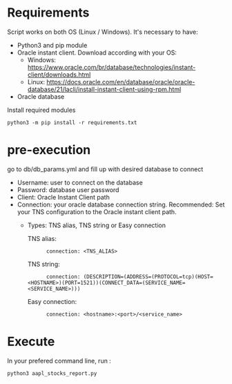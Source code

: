 # Requirements
Script works on both OS (Linux / Windows). It's necessary to have:
  - Python3 and pip module 
  - Oracle instant client. Download according with your OS:
  	-  Windows: https://www.oracle.com/br/database/technologies/instant-client/downloads.html
  	-  Linux: https://docs.oracle.com/en/database/oracle/oracle-database/21/lacli/install-instant-client-using-rpm.html
  - Oracle database
 
 Install required modules
 
 	python3 -m pip install -r requirements.txt
# pre-execution
go to db/db_params.yml and fill up with desired database to connect

  - Username: user to connect on the database
  - Password: database user password
  - Client: Oracle Instant Client path
  - Connection: your oracle database connection string. Recommended: Set your TNS configuration to the Oracle instant client path.
	- Types: TNS alias, TNS string or Easy connection
	
	
		TNS alias:
				
				connection: <TNS_ALIAS>
	
		TNS string:
				
				connection: (DESCRIPTION=(ADDRESS=(PROTOCOL=tcp)(HOST=<HOSTNAME>)(PORT=1521))(CONNECT_DATA=(SERVICE_NAME=<SERVICE_NAME>)))
				
		Easy connection:
		
				connection: <hostname>:<port>/<service_name>
# Execute
In your prefered command line, run :

	python3 aapl_stocks_report.py
